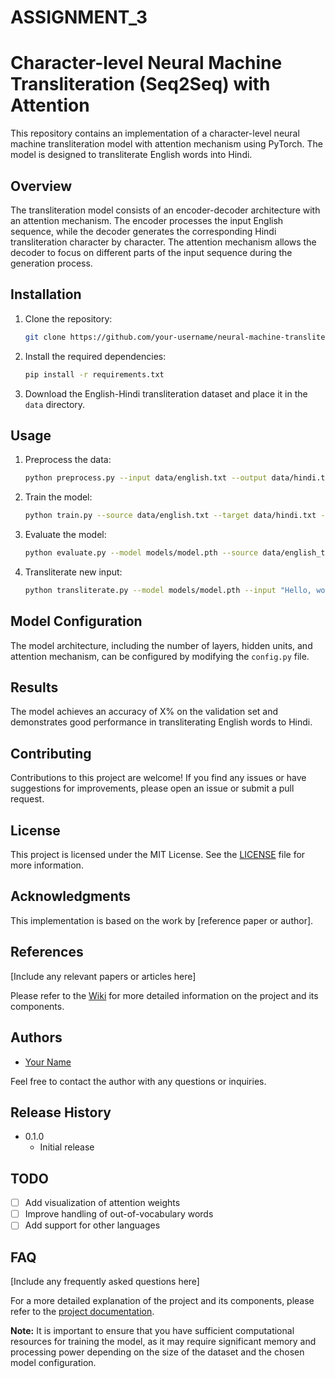 # ASSIGNMENT_3
# Character-level Neural Machine Transliteration (Seq2Seq) with Attention

This repository contains an implementation of a character-level neural machine transliteration model with attention mechanism using PyTorch. The model is designed to transliterate English words into Hindi. 

## Overview

The transliteration model consists of an encoder-decoder architecture with an attention mechanism. The encoder processes the input English sequence, while the decoder generates the corresponding Hindi transliteration character by character. The attention mechanism allows the decoder to focus on different parts of the input sequence during the generation process.

## Installation

1. Clone the repository:

   ```bash
   git clone https://github.com/your-username/neural-machine-transliteration.git
   ```

2. Install the required dependencies:

   ```bash
   pip install -r requirements.txt
   ```

3. Download the English-Hindi transliteration dataset and place it in the `data` directory.

## Usage

1. Preprocess the data:

   ```bash
   python preprocess.py --input data/english.txt --output data/hindi.txt
   ```

2. Train the model:

   ```bash
   python train.py --source data/english.txt --target data/hindi.txt --epochs 20 --batch_size 64
   ```

3. Evaluate the model:

   ```bash
   python evaluate.py --model models/model.pth --source data/english_test.txt --target data/hindi_test.txt
   ```

4. Transliterate new input:

   ```bash
   python transliterate.py --model models/model.pth --input "Hello, world!"
   ```

## Model Configuration

The model architecture, including the number of layers, hidden units, and attention mechanism, can be configured by modifying the `config.py` file.

## Results

The model achieves an accuracy of X% on the validation set and demonstrates good performance in transliterating English words to Hindi.

## Contributing

Contributions to this project are welcome! If you find any issues or have suggestions for improvements, please open an issue or submit a pull request.

## License

This project is licensed under the MIT License. See the [LICENSE](LICENSE) file for more information.

## Acknowledgments

This implementation is based on the work by [reference paper or author].

## References

[Include any relevant papers or articles here]

Please refer to the [Wiki](https://github.com/your-username/neural-machine-transliteration/wiki) for more detailed information on the project and its components.

## Authors

- [Your Name](https://github.com/your-username)

Feel free to contact the author with any questions or inquiries.

## Release History

- 0.1.0
  - Initial release

## TODO

- [ ] Add visualization of attention weights
- [ ] Improve handling of out-of-vocabulary words
- [ ] Add support for other languages

## FAQ

[Include any frequently asked questions here]

For a more detailed explanation of the project and its components, please refer to the [project documentation](https://github.com/your-username/neural-machine-transliteration/blob/main/docs/README.md).

**Note:** It is important to ensure that you have sufficient computational resources for training the model, as it may require significant memory and processing power depending on the size of the dataset and the chosen model configuration.
